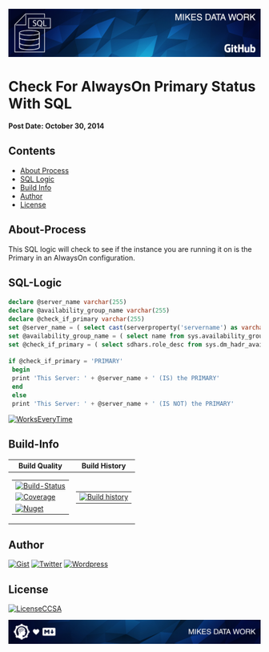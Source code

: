 ![MIKES DATA WORK GIT REPO](https://raw.githubusercontent.com/mikesdatawork/images/master/git_mikes_data_work_banner_01.png "Mikes Data Work")        

# Check For AlwaysOn Primary Status With SQL
**Post Date: October 30, 2014**        



## Contents    
- [About Process](##About-Process)  
- [SQL Logic](#SQL-Logic)  
- [Build Info](#Build-Info)  
- [Author](#Author)  
- [License](#License)       

## About-Process

<p>This SQL logic will check to see if the instance you are running it on is the Primary in an AlwaysOn configuration.</p>     


## SQL-Logic
```SQL
declare @server_name varchar(255)
declare @availability_group_name varchar(255)
declare @check_if_primary varchar(255)
set @server_name = ( select cast(serverproperty('servername') as varchar(200)) )
set @availability_group_name = ( select name from sys.availability_groups )
set @check_if_primary = ( select sdhars.role_desc from sys.dm_hadr_availability_replica_states sdhars inner join sys.availability_groups sag on sdhars.group_id = sag.group_id where sag.name = @availability_group_name and sdhars.is_local = 1 )
 
if @check_if_primary = 'PRIMARY'
 begin
 print 'This Server: ' + @server_name + ' (IS) the PRIMARY'
 end
 else
 print 'This Server: ' + @server_name + ' (IS NOT) the PRIMARY'

```

[![WorksEveryTime](https://forthebadge.com/images/badges/60-percent-of-the-time-works-every-time.svg)](https://shitday.de/)

## Build-Info

| Build Quality | Build History |
|--|--|
|<table><tr><td>[![Build-Status](https://ci.appveyor.com/api/projects/status/pjxh5g91jpbh7t84?svg?style=flat-square)](#)</td></tr><tr><td>[![Coverage](https://coveralls.io/repos/github/tygerbytes/ResourceFitness/badge.svg?style=flat-square)](#)</td></tr><tr><td>[![Nuget](https://img.shields.io/nuget/v/TW.Resfit.Core.svg?style=flat-square)](#)</td></tr></table>|<table><tr><td>[![Build history](https://buildstats.info/appveyor/chart/tygerbytes/resourcefitness)](#)</td></tr></table>|

## Author

[![Gist](https://img.shields.io/badge/Gist-MikesDataWork-<COLOR>.svg)](https://gist.github.com/mikesdatawork)
[![Twitter](https://img.shields.io/badge/Twitter-MikesDataWork-<COLOR>.svg)](https://twitter.com/mikesdatawork)
[![Wordpress](https://img.shields.io/badge/Wordpress-MikesDataWork-<COLOR>.svg)](https://mikesdatawork.wordpress.com/)

    
## License
[![LicenseCCSA](https://img.shields.io/badge/License-CreativeCommonsSA-<COLOR>.svg)](https://creativecommons.org/share-your-work/licensing-types-examples/)

![Mikes Data Work](https://raw.githubusercontent.com/mikesdatawork/images/master/git_mikes_data_work_banner_02.png "Mikes Data Work")

